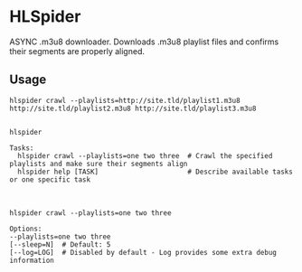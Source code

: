 HLSpider
========
ASYNC .m3u8 downloader. Downloads .m3u8 playlist files and confirms their segments are properly aligned.

Usage
-----
    hlspider crawl --playlists=http://site.tld/playlist1.m3u8 http://site.tld/playlist2.m3u8 http://site.tld/playlist3.m3u8

  
    hlspider

    Tasks:
      hlspider crawl --playlists=one two three  # Crawl the specified playlists and make sure their segments align
      hlspider help [TASK]                      # Describe available tasks or one specific task
    
<br />

    hlspider crawl --playlists=one two three

    Options:
    --playlists=one two three  
    [--sleep=N]  # Default: 5
    [--log=LOG]  # Disabled by default - Log provides some extra debug information
  

  
